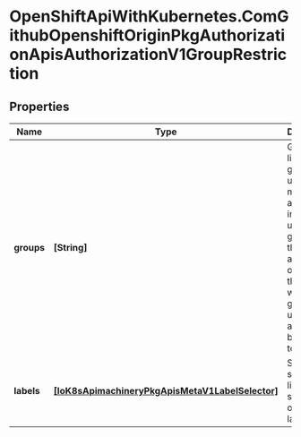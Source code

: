 # OpenShiftApiWithKubernetes.ComGithubOpenshiftOriginPkgAuthorizationApisAuthorizationV1GroupRestriction

## Properties
Name | Type | Description | Notes
------------ | ------------- | ------------- | -------------
**groups** | **[String]** | Groups is a list of groups used to match against an individual user&#39;s groups. If the user is a member of one of the whitelisted groups, the user is allowed to be bound to a role. | 
**labels** | [**[IoK8sApimachineryPkgApisMetaV1LabelSelector]**](IoK8sApimachineryPkgApisMetaV1LabelSelector.md) | Selectors specifies a list of label selectors over group labels. | 


